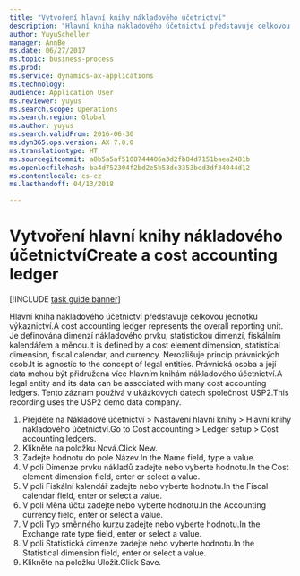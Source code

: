 ```yaml
--- 
title: "Vytvoření hlavní knihy nákladového účetnictví"
description: "Hlavní kniha nákladového účetnictví představuje celkovou jednotku výkaznictví."
author: YuyuScheller
manager: AnnBe
ms.date: 06/27/2017
ms.topic: business-process
ms.prod: 
ms.service: dynamics-ax-applications
ms.technology: 
audience: Application User
ms.reviewer: yuyus
ms.search.scope: Operations
ms.search.region: Global
ms.author: yuyus
ms.search.validFrom: 2016-06-30
ms.dyn365.ops.version: AX 7.0.0
ms.translationtype: HT
ms.sourcegitcommit: a8b5a5af5108744406a3d2fb84d7151baea2481b
ms.openlocfilehash: ba4d752304f2bd2e5b53dc3353bed3df34044d12
ms.contentlocale: cs-cz
ms.lasthandoff: 04/13/2018

---
```

# <a name="create-a-cost-accounting-ledger"></a><span data-ttu-id="8952f-103">Vytvoření hlavní knihy nákladového účetnictví</span><span class="sxs-lookup"><span data-stu-id="8952f-103">Create a cost accounting ledger</span></span>

[!INCLUDE [task guide banner](../../includes/task-guide-banner.md)]

<span data-ttu-id="8952f-104">Hlavní kniha nákladového účetnictví představuje celkovou jednotku výkaznictví.</span><span class="sxs-lookup"><span data-stu-id="8952f-104">A cost accounting ledger represents the overall reporting unit.</span></span> <span data-ttu-id="8952f-105">Je definována dimenzí nákladového prvku, statistickou dimenzí, fiskálním kalendářem a měnou.</span><span class="sxs-lookup"><span data-stu-id="8952f-105">It is defined by a cost element dimension, statistical dimension, fiscal calendar, and currency.</span></span> <span data-ttu-id="8952f-106">Nerozlišuje princip právnických osob.</span><span class="sxs-lookup"><span data-stu-id="8952f-106">It is agnostic to the concept of legal entities.</span></span> <span data-ttu-id="8952f-107">Právnická osoba a její data mohou být přidružena více hlavním knihám nákladového účetnictví.</span><span class="sxs-lookup"><span data-stu-id="8952f-107">A legal entity and its data can be associated with many cost accounting ledgers.</span></span> <span data-ttu-id="8952f-108">Tento záznam používá v ukázkových datech společnost USP2.</span><span class="sxs-lookup"><span data-stu-id="8952f-108">This recording uses the USP2 demo data company.</span></span>

1. <span data-ttu-id="8952f-109">Přejděte na Nákladové účetnictví > Nastavení hlavní knihy > Hlavní knihy nákladového účetnictví.</span><span class="sxs-lookup"><span data-stu-id="8952f-109">Go to Cost accounting > Ledger setup > Cost accounting ledgers.</span></span>
2. <span data-ttu-id="8952f-110">Klikněte na položku Nová.</span><span class="sxs-lookup"><span data-stu-id="8952f-110">Click New.</span></span>
3. <span data-ttu-id="8952f-111">Zadejte hodnotu do pole Název.</span><span class="sxs-lookup"><span data-stu-id="8952f-111">In the Name field, type a value.</span></span>
4. <span data-ttu-id="8952f-112">V poli Dimenze prvku nákladů zadejte nebo vyberte hodnotu.</span><span class="sxs-lookup"><span data-stu-id="8952f-112">In the Cost element dimension field, enter or select a value.</span></span>
5. <span data-ttu-id="8952f-113">V poli Fiskální kalendář zadejte nebo vyberte hodnotu.</span><span class="sxs-lookup"><span data-stu-id="8952f-113">In the Fiscal calendar field, enter or select a value.</span></span>
6. <span data-ttu-id="8952f-114">V poli Měna účtu zadejte nebo vyberte hodnotu.</span><span class="sxs-lookup"><span data-stu-id="8952f-114">In the Accounting currency field, enter or select a value.</span></span>
7. <span data-ttu-id="8952f-115">V poli Typ směnného kurzu zadejte nebo vyberte hodnotu.</span><span class="sxs-lookup"><span data-stu-id="8952f-115">In the Exchange rate type field, enter or select a value.</span></span>
8. <span data-ttu-id="8952f-116">V poli Statistická dimenze zadejte nebo vyberte hodnotu.</span><span class="sxs-lookup"><span data-stu-id="8952f-116">In the Statistical dimension field, enter or select a value.</span></span>
9. <span data-ttu-id="8952f-117">Klikněte na položku Uložit.</span><span class="sxs-lookup"><span data-stu-id="8952f-117">Click Save.</span></span>


